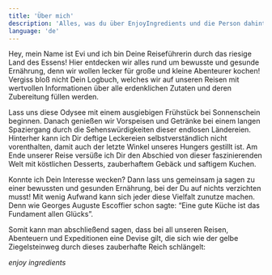 ```yaml
---
title: 'Über mich'
description: 'Alles, was du über EnjoyIngredients und die Person dahinter wissen musst'
language: 'de'
---
```

Hey, mein Name ist Evi und ich bin Deine Reiseführerin durch das riesige Land des Essens!
Hier entdecken wir alles rund um bewusste und gesunde Ernährung, denn wir wollen lecker für große und kleine Abenteurer kochen!
Vergiss bloß nicht Dein Logbuch, welches wir auf unseren Reisen mit wertvollen Informationen über alle erdenklichen Zutaten und deren Zubereitung füllen werden.

Lass uns diese Odysee mit einem ausgiebigen Frühstück bei Sonnenschein beginnen.
Danach genießen wir Vorspeisen und Getränke bei einem langen Spaziergang durch die Sehenswürdigkeiten dieser endlosen Ländereien.
Hinterher kann ich Dir deftige Leckereien selbstverständlich nicht vorenthalten, damit auch der letzte Winkel unseres Hungers gestillt ist.
Am Ende unserer Reise versüße ich Dir den Abschied von dieser faszinierenden Welt mit köstlichen Desserts, zauberhaftem Gebäck und saftigem Kuchen.

Konnte ich Dein Interesse wecken?
Dann lass uns gemeinsam ja sagen zu einer bewussten und gesunden Ernährung, bei der Du auf nichts verzichten musst!
Mit wenig Aufwand kann sich jeder diese Vielfalt zunutze machen.
Denn wie Georges Auguste Escoffier schon sagte: “Eine gute Küche ist das Fundament allen Glücks”.

Somit kann man abschließend sagen, dass bei all unseren Reisen, Abenteuern und Expeditionen eine Devise gilt, die sich wie der gelbe Ziegelsteinweg durch dieses zauberhafte Reich schlängelt:

*enjoy ingredients*
